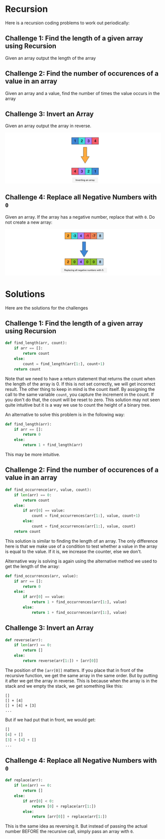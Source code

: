 

# Recursion

Here is a recursion coding problems to work out periodically: 

## Challenge 1:  Find the length of a given array using Recursion

Given an array output the length of the array

## Challenge 2: Find the number of occurences of a value in an array

Given an array and a value, find the number of times the value occurs in the array

## Challenge 3: Invert an Array

Given an array output the array in reverse. 

<img src="Recursion.assets/image-20201117153053053.png" alt="image-20201117153053053" style="zoom:50%;" />



## Challenge 4: Replace all Negative Numbers with `0`

Given an array. If the array has a negative number, replace that with `0`. Do not create a new array: 

<img src="Recursion.assets/image-20201117154039713.png" alt="image-20201117154039713" style="zoom:50%;" />



# Solutions

Here are the solutions for the challenges

## Challenge 1:  Find the length of a given array using Recursion

```python
def find_length(arr, count):
    if arr == []:
        return count
    else:
        count = find_length(arr[1:], count+1)
   	return count
```

Note that we need to have a return statement that returns the count when the length of the array is 0. If this is not set correctly, we will get incorrect result. The other thing to keep in mind is the count itself. By assigning the call to the same variable `count`, you capture the increment in the count. If you don't do that, the count will be reset to zero. This solution may not seen quite intuitive but it is a way we use to count the height of a binary tree. 

An alternative to solve this problem is in the following way: 

```python
def find_length(arr):
    if arr == []:
        return 0
    else:
        return 1 + find_length(arr)
```

This may be more intuitive. 

## Challenge 2: Find the number of occurences of a value in an array

```python
def find_occurrence(arr, value, count):
    if len(arr) == 0:
        return count
    else:
        if arr[0] == value:
            count = find_occurrences(arr[1:], value, count+1)
        else:
            count = find_occurrences(arr[1:], value, count)
    return count
```

This solution is similar to finding the length of an array. The only difference here is that we make use of a condition to test whether a value in the array is equal to the value. If it is, we increase the counter, else we don't. 

Alternative way is solving is again using the alternative method we used to get the length of the array: 

```python
def find_occurrences(arr, value):
    if arr == []:
        return 0
    else:
        if arr[0] == value:
            return 1 + find_occurrences(arr[1:], value)
        else:
            return 1 + find_occurrences(arr[1:], value)
```

## Challenge 3: Invert an Array

```python
def reverse(arr):
    if len(arr) == 0:
        return []
    else:
        return reverse(arr[1:]) + [arr[0]]
```

The position of the `[arr[0]]` matters. If you place that in front of the recursive function, we get the same array in the same order. But by putting it after we get the array in reverse. This is because when the array is in the stack and we empty the stack, we get something like this: 

```
[]
[] + [4]
[] + [4] + [3] 
...
```

But if we had put that in front, we would get: 

```python
[]
[4] + []
[3] + [4] + [] 
...
```

## Challenge 4: Replace all Negative Numbers with `0`

```python
def replace(arr):
    if len(arr) == 0:
        return []
    else:
        if arr[0] < 0:
            return [0] + replace(arr[1:])
        else:
            return [arr[0]] + replace(arr[1:])
```

This is the same idea as reversing it. But instead of passing the actual number BEFORE the recursive call, simply pass an array with `0`. 

